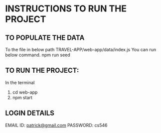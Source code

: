 # INSTRUCTIONS TO RUN THE PROJECT

## TO POPULATE THE DATA
To the file in below path
TRAVEL-APP/web-app/data/index.js
You can run below command.
npm run seed


## TO RUN THE PROJECT:
In the terminal
1. cd web-app
2. npm start

## LOGIN DETAILS
EMAIL ID: patrick@gmail.com
PASSWORD: cs546




